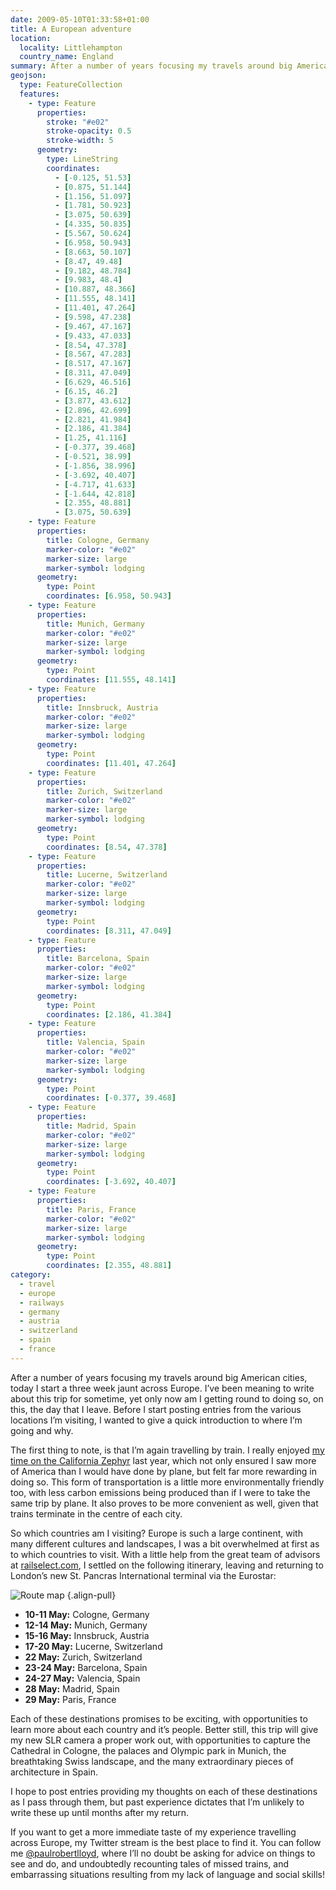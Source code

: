 ```yaml
---
date: 2009-05-10T01:33:58+01:00
title: A European adventure
location:
  locality: Littlehampton
  country_name: England
summary: After a number of years focusing my travels around big American cities, today I start a three week jaunt across Europe.
geojson:
  type: FeatureCollection
  features:
    - type: Feature
      properties:
        stroke: "#e02"
        stroke-opacity: 0.5
        stroke-width: 5
      geometry:
        type: LineString
        coordinates:
          - [-0.125, 51.53]
          - [0.875, 51.144]
          - [1.156, 51.097]
          - [1.781, 50.923]
          - [3.075, 50.639]
          - [4.335, 50.835]
          - [5.567, 50.624]
          - [6.958, 50.943]
          - [8.663, 50.107]
          - [8.47, 49.48]
          - [9.182, 48.784]
          - [9.983, 48.4]
          - [10.887, 48.366]
          - [11.555, 48.141]
          - [11.401, 47.264]
          - [9.598, 47.238]
          - [9.467, 47.167]
          - [9.433, 47.033]
          - [8.54, 47.378]
          - [8.567, 47.283]
          - [8.517, 47.167]
          - [8.311, 47.049]
          - [6.629, 46.516]
          - [6.15, 46.2]
          - [3.877, 43.612]
          - [2.896, 42.699]
          - [2.821, 41.984]
          - [2.186, 41.384]
          - [1.25, 41.116]
          - [-0.377, 39.468]
          - [-0.521, 38.99]
          - [-1.856, 38.996]
          - [-3.692, 40.407]
          - [-4.717, 41.633]
          - [-1.644, 42.818]
          - [2.355, 48.881]
          - [3.075, 50.639]
    - type: Feature
      properties:
        title: Cologne, Germany
        marker-color: "#e02"
        marker-size: large
        marker-symbol: lodging
      geometry:
        type: Point
        coordinates: [6.958, 50.943]
    - type: Feature
      properties:
        title: Munich, Germany
        marker-color: "#e02"
        marker-size: large
        marker-symbol: lodging
      geometry:
        type: Point
        coordinates: [11.555, 48.141]
    - type: Feature
      properties:
        title: Innsbruck, Austria
        marker-color: "#e02"
        marker-size: large
        marker-symbol: lodging
      geometry:
        type: Point
        coordinates: [11.401, 47.264]
    - type: Feature
      properties:
        title: Zurich, Switzerland
        marker-color: "#e02"
        marker-size: large
        marker-symbol: lodging
      geometry:
        type: Point
        coordinates: [8.54, 47.378]
    - type: Feature
      properties:
        title: Lucerne, Switzerland
        marker-color: "#e02"
        marker-size: large
        marker-symbol: lodging
      geometry:
        type: Point
        coordinates: [8.311, 47.049]
    - type: Feature
      properties:
        title: Barcelona, Spain
        marker-color: "#e02"
        marker-size: large
        marker-symbol: lodging
      geometry:
        type: Point
        coordinates: [2.186, 41.384]
    - type: Feature
      properties:
        title: Valencia, Spain
        marker-color: "#e02"
        marker-size: large
        marker-symbol: lodging
      geometry:
        type: Point
        coordinates: [-0.377, 39.468]
    - type: Feature
      properties:
        title: Madrid, Spain
        marker-color: "#e02"
        marker-size: large
        marker-symbol: lodging
      geometry:
        type: Point
        coordinates: [-3.692, 40.407]
    - type: Feature
      properties:
        title: Paris, France
        marker-color: "#e02"
        marker-size: large
        marker-symbol: lodging
      geometry:
        type: Point
        coordinates: [2.355, 48.881]
category:
  - travel
  - europe
  - railways
  - germany
  - austria
  - switzerland
  - spain
  - france
---
```


After a number of years focusing my travels around big American cities, today I start a three week jaunt across Europe. I’ve been meaning to write about this trip for sometime, yet only now am I getting round to doing so, on this, the day that I leave. Before I start posting entries from the various locations I’m visiting, I wanted to give a quick introduction to where I’m going and why.

The first thing to note, is that I’m again travelling by train. I really enjoyed [my time on the California Zephyr][1] last year, which not only ensured I saw more of America than I would have done by plane, but felt far more rewarding in doing so. This form of transportation is a little more environmentally friendly too, with less carbon emissions being produced than if I were to take the same trip by plane. It also proves to be more convenient as well, given that trains terminate in the centre of each city.

So which countries am I visiting? Europe is such a large continent, with many different cultures and landscapes, I was a bit overwhelmed at first as to which countries to visit. With a little help from the great team of advisors at [railselect.com][2], I settled on the following itinerary, leaving and returning to London’s new St. Pancras International terminal via the Eurostar:

![Route map](markdown:map?key=geojson&height=480&width=360 "European rail destinations.")
{.align-pull}

- **10-11 May:** Cologne, Germany
- **12-14 May:** Munich, Germany
- **15-16 May:** Innsbruck, Austria
- **17-20 May:** Lucerne, Switzerland
- **22 May:** Zurich, Switzerland
- **23-24 May:** Barcelona, Spain
- **24-27 May:** Valencia, Spain
- **28 May:** Madrid, Spain
- **29 May:** Paris, France

Each of these destinations promises to be exciting, with opportunities to learn more about each country and it’s people. Better still, this trip will give my new SLR camera a proper work out, with opportunities to capture the Cathedral in Cologne, the palaces and Olympic park in Munich, the breathtaking Swiss landscape, and the many extraordinary pieces of architecture in Spain.

I hope to post entries providing my thoughts on each of these destinations as I pass through them, but past experience dictates that I’m unlikely to write these up until months after my return.

If you want to get a more immediate taste of my experience travelling across Europe, my Twitter stream is the best place to find it. You can follow me [@paulrobertlloyd][3], where I’ll no doubt be asking for advice on things to see and do, and undoubtedly recounting tales of missed trains, and embarrassing situations resulting from my lack of language and social skills!

[1]: /2008/267/a1/california_zephyr/
[2]: http://www.railselect.com/
[3]: https://twitter.com/paulrobertlloyd
